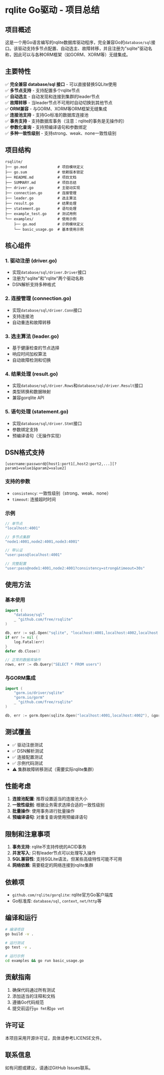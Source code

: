 # rqlite Go驱动 - 项目总结

## 项目概述

这是一个用Go语言编写的rqlite数据库驱动程序，完全兼容Go的`database/sql`接口。该驱动支持多节点配置、自动选主、故障转移，并且注册为"sqlite"驱动名称，因此可以与各种ORM框架（如GORM、XORM等）无缝集成。

## 主要特性

✅ **完全兼容 database/sql 接口** - 可以直接替换SQLite使用  
✅ **多节点支持** - 支持配置多个rqlite节点  
✅ **自动选主** - 自动发现和连接到集群的leader节点  
✅ **故障转移** - 当leader节点不可用时自动切换到其他节点  
✅ **ORM兼容** - 与GORM、XORM等ORM框架无缝集成  
✅ **连接池支持** - 支持Go标准的数据库连接池  
✅ **事务支持** - 支持数据库事务（注意：rqlite的事务是无操作的）  
✅ **参数化查询** - 支持预编译语句和参数绑定  
✅ **多种一致性级别** - 支持strong、weak、none一致性级别  

## 项目结构

```
rsqlite/
├── go.mod              # 项目模块定义
├── go.sum              # 依赖版本锁定
├── README.md           # 项目文档
├── SUMMARY.md          # 项目总结
├── driver.go           # 主驱动实现
├── connection.go       # 连接管理
├── leader.go           # 选主算法
├── result.go           # 结果处理
├── statement.go        # 语句处理
├── example_test.go     # 测试用例
└── examples/           # 使用示例
    ├── go.mod          # 示例模块定义
    └── basic_usage.go  # 基本使用示例
```

## 核心组件

### 1. 驱动注册 (driver.go)
- 实现`database/sql/driver.Driver`接口
- 注册为"sqlite"和"rqlite"两个驱动名称
- DSN解析支持多种格式

### 2. 连接管理 (connection.go)
- 实现`database/sql/driver.Conn`接口
- 支持连接池
- 自动重连和故障转移

### 3. 选主算法 (leader.go)
- 基于健康检查的节点选择
- 响应时间加权算法
- 自动故障检测和切换

### 4. 结果处理 (result.go)
- 实现`database/sql/driver.Rows`和`database/sql/driver.Result`接口
- 类型转换和数据映射
- 兼容gorqlite API

### 5. 语句处理 (statement.go)
- 实现`database/sql/driver.Stmt`接口
- 参数绑定支持
- 预编译语句（无操作实现）

## DSN格式支持

```
[username:password@]host1:port1[,host2:port2,...][?param1=value1&param2=value2]
```

### 支持的参数
- `consistency`: 一致性级别（strong、weak、none）
- `timeout`: 连接超时时间

### 示例
```go
// 单节点
"localhost:4001"

// 多节点集群
"node1:4001,node2:4001,node3:4001"

// 带认证
"user:pass@localhost:4001"

// 完整配置
"user:pass@node1:4001,node2:4001?consistency=strong&timeout=30s"
```

## 使用方法

### 基本使用
```go
import (
    "database/sql"
    _ "github.com/free/rsqlite"
)

db, err := sql.Open("sqlite", "localhost:4001,localhost:4002,localhost:4003")
if err != nil {
    log.Fatal(err)
}
defer db.Close()

// 正常的数据库操作
rows, err := db.Query("SELECT * FROM users")
```

### 与GORM集成
```go
import (
    "gorm.io/driver/sqlite"
    "gorm.io/gorm"
    _ "github.com/free/rsqlite"
)

db, err := gorm.Open(sqlite.Open("localhost:4001,localhost:4002"), &gorm.Config{})
```

## 测试覆盖

- ✅ 驱动注册测试
- ✅ DSN解析测试
- ✅ 连接配置测试
- ✅ 示例代码测试
- ⚠️ 集群故障转移测试（需要实际rqlite集群）

## 性能考虑

1. **连接池配置**: 推荐设置适当的连接池大小
2. **一致性级别**: 根据业务需求选择合适的一致性级别
3. **批量操作**: 使用事务进行批量操作
4. **预编译语句**: 对重复查询使用预编译语句

## 限制和注意事项

1. **事务支持**: rqlite不支持传统的ACID事务
2. **并发写入**: 只有leader节点可以处理写入操作
3. **SQL兼容性**: 支持SQLite语法，但某些高级特性可能不可用
4. **网络依赖**: 需要稳定的网络连接到rqlite集群

## 依赖项

- `github.com/rqlite/gorqlite`: rqlite官方Go客户端库
- Go标准库: `database/sql`, `context`, `net/http`等

## 编译和运行

```bash
# 编译项目
go build -v .

# 运行测试
go test -v .

# 运行示例
cd examples && go run basic_usage.go
```

## 贡献指南

1. 确保代码通过所有测试
2. 添加适当的注释和文档
3. 遵循Go代码规范
4. 提交前运行`go fmt`和`go vet`

## 许可证

本项目采用开源许可证，具体请参考LICENSE文件。

## 联系信息

如有问题或建议，请通过GitHub Issues联系。 